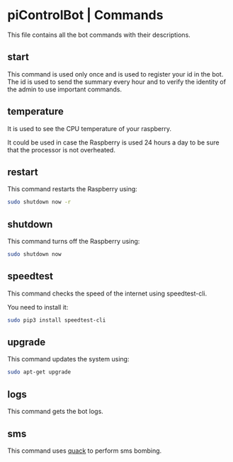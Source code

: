 # piControlBot | Commands

This file contains all the bot commands with their descriptions.

## start

This command is used only once and is used to register your id in the bot.
The id is used to send the summary every hour and to verify the identity of the admin to use important commands.

## temperature
It is used to see the CPU temperature of your raspberry.

It could be used in case the Raspberry is used 24 hours a day to be sure that the processor is not overheated.

## restart
This command restarts the Raspberry using:
```bash
sudo shutdown now -r
```

## shutdown
This command turns off the Raspberry using:
```bash
sudo shutdown now
```

## speedtest
This command checks the speed of the internet using speedtest-cli.

You need to install it:
```bash
sudo pip3 install speedtest-cli
```

## upgrade
This command updates the system using:
```bash
sudo apt-get upgrade
```

## logs
This command gets the bot logs.

## sms
This command uses [quack](https://github.com/entynetproject/quack) to perform sms bombing.
